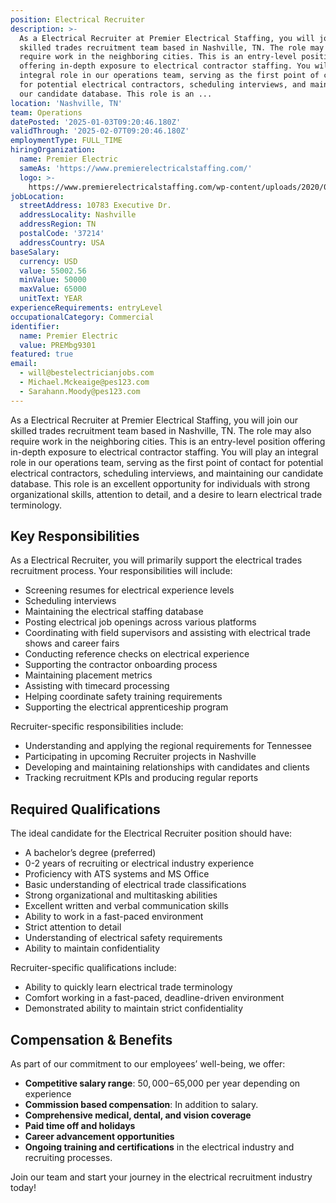 ```yaml
---
position: Electrical Recruiter
description: >-
  As a Electrical Recruiter at Premier Electrical Staffing, you will join our
  skilled trades recruitment team based in Nashville, TN. The role may also
  require work in the neighboring cities. This is an entry-level position
  offering in-depth exposure to electrical contractor staffing. You will play an
  integral role in our operations team, serving as the first point of contact
  for potential electrical contractors, scheduling interviews, and maintaining
  our candidate database. This role is an ...
location: 'Nashville, TN'
team: Operations
datePosted: '2025-01-03T09:20:46.180Z'
validThrough: '2025-02-07T09:20:46.180Z'
employmentType: FULL_TIME
hiringOrganization:
  name: Premier Electric
  sameAs: 'https://www.premierelectricalstaffing.com/'
  logo: >-
    https://www.premierelectricalstaffing.com/wp-content/uploads/2020/05/Premier-Electrical-Staffing-logo.png
jobLocation:
  streetAddress: 10783 Executive Dr.
  addressLocality: Nashville
  addressRegion: TN
  postalCode: '37214'
  addressCountry: USA
baseSalary:
  currency: USD
  value: 55002.56
  minValue: 50000
  maxValue: 65000
  unitText: YEAR
experienceRequirements: entryLevel
occupationalCategory: Commercial
identifier:
  name: Premier Electric
  value: PREMbg9301
featured: true
email:
  - will@bestelectricianjobs.com
  - Michael.Mckeaige@pes123.com
  - Sarahann.Moody@pes123.com
---
```




As a Electrical Recruiter at Premier Electrical Staffing, you will join our skilled trades recruitment team based in Nashville, TN. The role may also require work in the neighboring cities. This is an entry-level position offering in-depth exposure to electrical contractor staffing. You will play an integral role in our operations team, serving as the first point of contact for potential electrical contractors, scheduling interviews, and maintaining our candidate database. This role is an excellent opportunity for individuals with strong organizational skills, attention to detail, and a desire to learn electrical trade terminology. 

## Key Responsibilities
As a Electrical Recruiter, you will primarily support the electrical trades recruitment process. Your responsibilities will include:

- Screening resumes for electrical experience levels
- Scheduling interviews 
- Maintaining the electrical staffing database
- Posting electrical job openings across various platforms  
- Coordinating with field supervisors and assisting with electrical trade shows and career fairs
- Conducting reference checks on electrical experience 
- Supporting the contractor onboarding process 
- Maintaining placement metrics 
- Assisting with timecard processing 
- Helping coordinate safety training requirements 
- Supporting the electrical apprenticeship program

Recruiter-specific responsibilities include:
- Understanding and applying the regional requirements for Tennessee
- Participating in upcoming Recruiter projects in Nashville
- Developing and maintaining relationships with candidates and clients
- Tracking recruitment KPIs and producing regular reports

## Required Qualifications
The ideal candidate for the Electrical Recruiter position should have:

- A bachelor’s degree (preferred)
- 0-2 years of recruiting or electrical industry experience
- Proficiency with ATS systems and MS Office
- Basic understanding of electrical trade classifications
- Strong organizational and multitasking abilities
- Excellent written and verbal communication skills
- Ability to work in a fast-paced environment
- Strict attention to detail
- Understanding of electrical safety requirements 
- Ability to maintain confidentiality

Recruiter-specific qualifications include:
- Ability to quickly learn electrical trade terminology
- Comfort working in a fast-paced, deadline-driven environment
- Demonstrated ability to maintain strict confidentiality

## Compensation & Benefits
As part of our commitment to our employees’ well-being, we offer:

- **Competitive salary range**: $50,000-$65,000 per year depending on experience
- **Commission based compensation**: In addition to salary.
- **Comprehensive medical, dental, and vision coverage**
- **Paid time off and holidays**
- **Career advancement opportunities**
- **Ongoing training and certifications** in the electrical industry and recruiting processes.

Join our team and start your journey in the electrical recruitment industry today!
